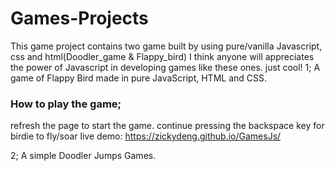 # Games-Projects
This game project contains two game built by using pure/vanilla Javascript, css and html(Doodler_game &amp; Flappy_bird)
I think anyone will appreciates the power of Javascript in developing games like these ones. just cool!
1; A game of Flappy Bird made in pure JavaScript, HTML and CSS.
### How to play the game;
refresh the page to start the game. 
continue pressing the backspace key for birdie to fly/soar
live demo: https://zickydeng.github.io/GamesJs/

2; A simple Doodler Jumps Games.
